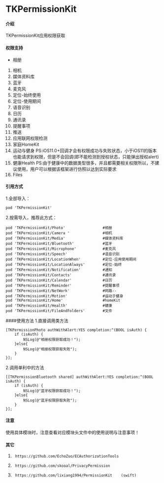 # TKPermissionKit

#### 介绍
TKPermissionKit应用权限获取


#### 权限支持
*  相册
1. 相机
2. 媒体资料库
3. 蓝牙
4. 麦克风
5. 定位-始终使用
6. 定位-使用期间
7. 语音识别
8. 日历
9. 通讯录
10. 提醒事项
11. 推送
12. 应用联网权限检测
13. 家庭HomeKit
14. 运动与健身   PS:iOS11.0+回调才会有权限成功与失败状态，小于iOS11的版本也能请求到权限，但是不会回调(即不能检测到授权状态，只能弹出授权alert)
15. 健康Health    PS:由于健康中的数据类型很多，并且都需要相关权限所以，不建议使用，用户可以根据该框架进行仿照以达到实际要求
16. Files



#### 引用方式
1.全部导入：
```
pod 'TKPermissionKit'
```
2.按需导入，推荐此方式：
```
pod 'TKPermissionKit/Photo'                 #相册
pod 'TKPermissionKit/Camera '               #相机
pod 'TKPermissionKit/Media'                 #媒体资料库
pod 'TKPermissionKit/Bluetooth'             #蓝牙
pod 'TKPermissionKit/Microphone'            #麦克风
pod 'TKPermissionKit/Speech'                #语音识别
pod 'TKPermissionKit/LocationWhen'          #定位-应用使用期间
pod 'TKPermissionKit/LocationAlways'        #定位-始终
pod 'TKPermissionKit/Notification'          #通知
pod 'TKPermissionKit/Contacts'              #通讯录
pod 'TKPermissionKit/Calendar'              #日历
pod 'TKPermissionKit/Reminder'              #提醒事项
pod 'TKPermissionKit/NetWork'               #网路--
pod 'TKPermissionKit/Motion'                #运动于健身
pod 'TKPermissionKit/Home'                  #homeKit
pod 'TKPermissionKit/Health'                #健康
pod 'TKPermissionKit/FileAndFolders'        #文件
```

####使用方法
1.直接调用类方法

```
[TKPermissionPhoto authWithAlert:YES completion:^(BOOL isAuth) {
    if (isAuth) {
        NSLog(@"相册权限获取成功！");
    }else{
        NSLog(@"相册权限获取失败");
    }
}];
```

2.调用单利中的方法

```
[[TKPermissionBluetooth shared] authWithAlert:YES completion:^(BOOL isAuth) {
    if (isAuth) {
        NSLog(@"蓝牙权限获取成功！");
    }else{
        NSLog(@"蓝牙权限获取失败");
    }
}];
```

#### 注意
使用具体模块时，注意查看对应模块头文件中的使用说明与注意事项！

#### 其它
1.      https://github.com/EchoZuo/ECAuthorizationTools
2.      https://github.com/skooal/PrivacyPermission
3.      https://github.com/lixiang1994/PermissionKit    (swift)

